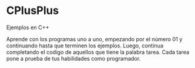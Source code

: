 # CPlusPlus
Ejemplos en C++

Aprende con los programas uno a uno, empezando por el número 01 y continuando hasta que terminen los ejemplos. Luego, continua completando el codigo de aquellos que tiene la palabra tarea. Cada tarea pone a prueba de tus habilidades como programador.
